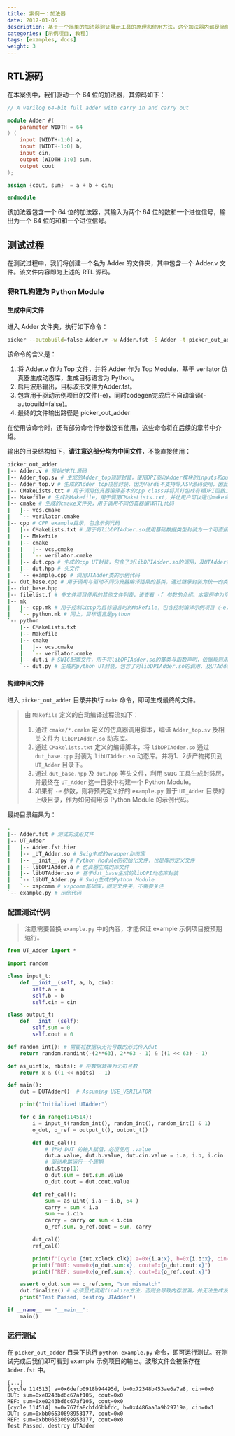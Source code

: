 ```yaml
---
title: 案例一：加法器
date: 2017-01-05
description: 基于一个简单的加法器验证展示工具的原理和使用方法，这个加法器内部是简单的组合逻辑。
categories: [示例项目, 教程]
tags: [examples, docs]
weight: 3
---
```


## RTL源码
在本案例中，我们驱动一个 64 位的加法器，其源码如下：

```verilog
// A verilog 64-bit full adder with carry in and carry out

module Adder #(
    parameter WIDTH = 64
) (
    input [WIDTH-1:0] a,
    input [WIDTH-1:0] b,
    input cin,
    output [WIDTH-1:0] sum,
    output cout
);

assign {cout, sum}  = a + b + cin;

endmodule
```
该加法器包含一个 64 位的加法器，其输入为两个 64 位的数和一个进位信号，输出为一个 64 位的和和一个进位信号。

## 测试过程
在测试过程中，我们将创建一个名为 Adder 的文件夹，其中包含一个 Adder.v 文件。该文件内容即为上述的 RTL 源码。

### 将RTL构建为 Python Module

#### 生成中间文件

进入 Adder 文件夹，执行如下命令：

```bash
picker --autobuild=false Adder.v -w Adder.fst -S Adder -t picker_out_adder -l python -e --sim verilator
```

该命令的含义是：

1. 将 Adder.v 作为 Top 文件，并将 Adder 作为 Top Module，基于 verilator 仿真器生成动态库，生成目标语言为 Python。
2. 启用波形输出，目标波形文件为Adder.fst。
3. 包含用于驱动示例项目的文件(-e)，同时codegen完成后不自动编译(-autobuild=false)。
4. 最终的文件输出路径是 picker_out_adder

在使用该命令时，还有部分命令行参数没有使用，这些命令将在后续的章节中介绍。

输出的目录结构如下，**请注意这部分均为中间文件**，不能直接使用：

```bash
picker_out_adder
|-- Adder.v # 原始的RTL源码
|-- Adder_top.sv # 生成的Adder_top顶层封装，使用DPI驱动Adder模块的inputs和outputs
|-- Adder_top.v # 生成的Adder_top顶层封装，因为Verdi不支持导入SV源码使用，因此需要生成一个Verilog版本
|-- CMakeLists.txt # 用于调用仿真器编译基本的cpp class并将其打包成有裸DPI函数二进制动态库(libDPIAdder.so)
|-- Makefile # 生成的Makefile，用于调用CMakeLists.txt，并让用户可以通过make命令编译出libAdder.so，并手动调整Makefile的配置参数。或者编译示例项目
|-- cmake # 生成的cmake文件夹，用于调用不同仿真器编译RTL代码
|   |-- vcs.cmake
|   `-- verilator.cmake
|-- cpp # CPP example目录，包含示例代码
|   |-- CMakeLists.txt # 用于将libDPIAdder.so使用基础数据类型封装为一个可直接操作的类（libUTAdder.so），而非裸DPI函数。
|   |-- Makefile
|   |-- cmake
|   |   |-- vcs.cmake
|   |   `-- verilator.cmake
|   |-- dut.cpp # 生成的cpp UT封装，包含了对libDPIAdder.so的调用，及UTAdder类的声明及实现
|   |-- dut.hpp # 头文件
|   `-- example.cpp # 调用UTAdder类的示例代码
|-- dut_base.cpp # 用于调用与驱动不同仿真器编译结果的基类，通过继承封装为统一的类，用于隐藏所有仿真器相关的代码细节。
|-- dut_base.hpp
|-- filelist.f # 多文件项目使用的其他文件列表，请查看 -f 参数的介绍。本案例中为空
|-- mk
|   |-- cpp.mk # 用于控制以cpp为目标语言时的Makefile，包含控制编译示例项目（-e，example）的逻辑
|   `-- python.mk # 同上，目标语言是python
`-- python
    |-- CMakeLists.txt
    |-- Makefile
    |-- cmake
    |   |-- vcs.cmake
    |   `-- verilator.cmake
    |-- dut.i # SWIG配置文件，用于将libDPIAdder.so的基类与函数声明，依据规则用swig导出到python，提供python调用的能力
    `-- dut.py # 生成的python UT封装，包含了对libDPIAdder.so的调用，及UTAdder类的声明及实现，等价于 libUTAdder.so
```

#### 构建中间文件

进入 `picker_out_adder` 目录并执行 `make` 命令，即可生成最终的文件。

> 由 `Makefile` 定义的自动编译过程流如下：
>
> 1. 通过 `cmake/*.cmake` 定义的仿真器调用脚本，编译 `Adder_top.sv` 及相关文件为 `libDPIAdder.so` 动态库。
> 2. 通过 `CMakelists.txt` 定义的编译脚本，将 `libDPIAdder.so` 通过 `dut_base.cpp` 封装为 `libUTAdder.so` 动态库。并将1、2步产物拷贝到 `UT_Adder` 目录下。
> 3. 通过 `dut_base.hpp` 及 `dut.hpp` 等头文件，利用 `SWIG` 工具生成封装层，并最终在 `UT_Adder` 这一目录中构建一个 Python Module。
> 4. 如果有 `-e` 参数，则将预先定义好的 `example.py` 置于 `UT_Adder` 目录的上级目录，作为如何调用该 Python Module 的示例代码。

最终目录结果为：

```bash
.
|-- Adder.fst # 测试的波形文件
|-- UT_Adder
|   |-- Adder.fst.hier
|   |-- _UT_Adder.so # Swig生成的wrapper动态库
|   |-- __init__.py # Python Module的初始化文件，也是库的定义文件
|   |-- libDPIAdder.a # 仿真器生成的库文件
|   |-- libUTAdder.so # 基于dut_base生成的libDPI动态库封装
|   `-- libUT_Adder.py # Swig生成的Python Module
|   `-- xspcomm # xspcomm基础库，固定文件夹，不需要关注
`-- example.py # 示例代码
```

### 配置测试代码

> 注意需要替换 `example.py` 中的内容，才能保证 example 示例项目按预期运行。

```python
from UT_Adder import *

import random

class input_t:
    def __init__(self, a, b, cin):
        self.a = a
        self.b = b
        self.cin = cin

class output_t:
    def __init__(self):
        self.sum = 0
        self.cout = 0

def random_int(): # 需要将数据以无符号数的形式传入dut
    return random.randint(-(2**63), 2**63 - 1) & ((1 << 63) - 1)

def as_uint(x, nbits): # 将数据转换为无符号数
    return x & ((1 << nbits) - 1)

def main():
    dut = DUTAdder()  # Assuming USE_VERILATOR

    print("Initialized UTAdder")

    for c in range(114514):
        i = input_t(random_int(), random_int(), random_int() & 1)
        o_dut, o_ref = output_t(), output_t()

        def dut_cal():
            # 针对 DUT 的输入赋值，必须使用 .value
            dut.a.value, dut.b.value, dut.cin.value = i.a, i.b, i.cin
            # 驱动电路运行一个周期
            dut.Step(1)
            o_dut.sum = dut.sum.value
            o_dut.cout = dut.cout.value

        def ref_cal():
            sum = as_uint( i.a + i.b, 64 )
            carry = sum < i.a
            sum += i.cin
            carry = carry or sum < i.cin
            o_ref.sum, o_ref.cout = sum, carry

        dut_cal()
        ref_cal()

        print(f"[cycle {dut.xclock.clk}] a=0x{i.a:x}, b=0x{i.b:x}, cin=0x{i.cin:x} ")
        print(f"DUT: sum=0x{o_dut.sum:x}, cout=0x{o_dut.cout:x}")
        print(f"REF: sum=0x{o_ref.sum:x}, cout=0x{o_ref.cout:x}")

    assert o_dut.sum == o_ref.sum, "sum mismatch"
    dut.finalize() # 必须显式调用finalize方法，否则会导致内存泄漏，并无法生成波形和覆盖率
    print("Test Passed, destroy UTAdder")

if __name__ == "__main__":
    main()

```

### 运行测试

在 `picker_out_adder` 目录下执行 `python example.py` 命令，即可运行测试。在测试完成后我们即可看到 example 示例项目的输出。波形文件会被保存在 `Adder.fst` 中。

```
[...]
[cycle 114513] a=0x6defb0918b94495d, b=0x72348b453ae6a7a8, cin=0x0 
DUT: sum=0xe0243bd6c67af105, cout=0x0
REF: sum=0xe0243bd6c67af105, cout=0x0
[cycle 114514] a=0x767fa8cbfd6bbfdc, b=0x4486aa3a9b29719a, cin=0x1 
DUT: sum=0xbb06530698953177, cout=0x0
REF: sum=0xbb06530698953177, cout=0x0
Test Passed, destroy UTAdder
```
